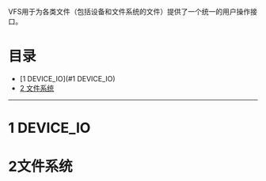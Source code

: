 VFS用于为各类文件（包括设备和文件系统的文件）提供了一个统一的用户操作接口。

# 目录
  * [1 DEVICE_IO](#1 DEVICE_IO)
  * [2 文件系统](#2文件系统)
------
# 1 DEVICE_IO

# 2文件系统